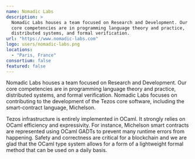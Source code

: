 ```yaml
---
name: Nomadic Labs
description: > 
  Nomadic Labs houses a team focused on Research and Development. Our
  core competencies are in programming language theory and practice,
  distributed systems, and formal verification.
url: "https://www.nomadic-labs.com"
logo: users/nomadic-labs.png
locations: 
  - "Paris, France"
consortium: false
featured: false
---
```


Nomadic Labs houses a team focused on Research and Development. Our
core competencies are in programming language theory and practice,
distributed systems, and formal verification. Nomadic Labs focuses on
contributing to the development of the Tezos core software, including
the smart-contract language, Michelson.

Tezos infrastructure is entirely implemented in OCaml. It strongly
relies on OCaml efficiency and expressivity. For instance, Michelson
smart contracts are represented using OCaml GADTs to prevent many
runtime errors from happening. Safety and correctness are critical for a
blockchain and we are glad that the OCaml type system allows for a
form of a lightweight formal method that can be used on a daily basis.
